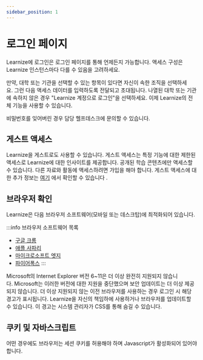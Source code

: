 ```yaml
---
sidebar_position: 1
---
```


# 로그인 페이지

Learnize에 로그인은 로그인 페이지를 통해 언제든지 가능합니다. 액세스 구성은 Learnize 인스턴스마다 다를 수 있음을 고려하세요.

만약, 대학 또는 기관을 선택할 수 있는 항목이 있다면 자신이 속한 조직을 선택하세요. 그런 다음 액세스 데이터를 입력하도록 전달되고 초대됩니다. 나열된 대학 또는 기관에 속하지 않은 경우 "Learnize 계정으로 로그인"을 선택하세요. 이제 Learnize의 전체 기능을 사용할 수 있습니다.

비밀번호를 잊어버린 경우 담당 헬프데스크에 문의할 수 있습니다.

## 게스트 액세스

Learnize을 게스트로도 사용할 수 있습니다. 게스트 액세스는 특정 기능에 대한 제한된 액세스로 Learnize에 대한 인사이트를 제공합니다. 공개된 학습 콘텐츠에만 액세스할 수 있습니다. 다른 자료와 활동에 액세스하려면 가입을 해야 합니다. 게스트 액세스에 대한 추가 정보는 [여기](http://docs.learnize.co.kr/docs/introduction/guest-access) 에서 확인할 수 있습니다 .

## 브라우저 확인

Learnize은 다음 브라우저 소프트웨어(모바일 또는 데스크탑)에 최적화되어 있습니다.

:::info 브라우저 소프트웨어 목록
- [구글 크롬](http://www.google.com/chrome/)
- [애플 사파리](http://www.apple.com/safari/)
- [마이크로소프트 엣지](http://www.microsoft.com/edge)
- [파이어폭스](http://www.mozilla.co.kr/firefox/)
:::

Microsoft의 Internet Explorer 버전 6~11은 더 이상 완전히 지원되지 않습니다. Microsoft는 이러한 버전에 대한 지원을 중단했으며 보안 업데이트는 더 이상 제공되지 않습니다. 더 이상 지원되지 않는 이전 브라우저를 사용하는 경우 로그인 시 해당 경고가 표시됩니다. Learnize을 자신의 책임하에 사용하거나 브라우저를 업데이트할 수 있습니다. 이 경고는 시스템 관리자가 CSS를 통해 숨길 수 있습니다.

## 쿠키 및 자바스크립트

어떤 경우에도 브라우저는 세션 쿠키를 허용해야 하며 Javascript가 활성화되어 있어야 합니다.
